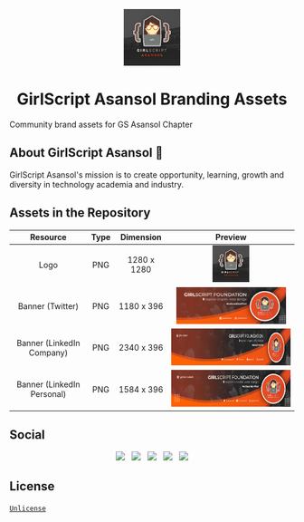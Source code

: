 <p align="center"><img src="assets/asn-logo.png" height="100px"/><h1 align="center">GirlScript Asansol Branding Assets</h1></p>

Community brand assets for GS Asansol Chapter

## About GirlScript Asansol 🚀

GirlScript Asansol's mission is to create opportunity, learning, growth and diversity in technology academia and industry.

## Assets in the Repository

| Resource |    Type   |  Dimension  | Preview |
| :------: | :-------: | :---------: | :-----: |
| Logo   | PNG       | 1280 x 1280 | <a href="assets/asn-logo.png"><img src="assets/asn-logo.png" height="65px" /></a> |
| Banner (Twitter) | PNG       | 1180 x 396 | <a href="assets/twitter-banner.png"><img src="assets/twitter-banner.png" height="65px" /></a> |
| Banner (LinkedIn Company)  | PNG       | 2340 x 396 | <a href="assets/linkedin-business-banner.png"><img src="assets/linkedin-business-banner.png" height="65px" /></a> |
| Banner (LinkedIn Personal) | PNG       | 1584 x 396 | <a href="assets/linkedin-banner.png"><img src="assets/linkedin-banner.png" height="65px" /></a> |


## Social

<p align="center">
  <a href="mailto:girlscriptasansol@gmail.com"><img src="https://img.shields.io/badge/-Gmail-c8c8c8?style=for-the-badge&logo=gmail" /></a>
  &nbsp
  <a href="https://www.linkedin.com/company/gsasansol/"><img src="https://img.shields.io/badge/-LinkedIn-blue?style=for-the-badge&logo=linkedin" /></a>
  &nbsp
  <a href="https://discord.io/gsasansol"><img src="https://img.shields.io/badge/-Discord-c8c8c8?style=for-the-badge&logo=discord" /></a>
  &nbsp
  <a href="https://twitter.com/GSAsansol"><img src="https://img.shields.io/badge/-Twitter-blue?style=for-the-badge&logo=twitter" /></a>
  &nbsp
  <a href="https://www.instagram.com/gsasansol/"><img src="https://img.shields.io/badge/-Instagram-c8c8c8?style=for-the-badge&logo=instagram" /></a>
</p>
  
## License

[`Unlicense`](LICENSE)
